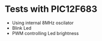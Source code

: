# Tests with PIC12F683

- Using internal 8MHz oscilator
- Blink Led
- PWM controlling Led brightness

